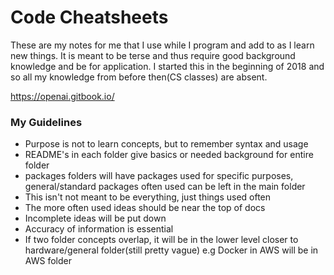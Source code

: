 # Code Cheatsheets

These are my notes for me that I use while I program and add to as I learn new things. It is meant to be terse and thus require good background knowledge and be for application. I started this in the beginning of  2018 and so all my knowledge from before then(CS classes) are absent. 

https://openai.gitbook.io/



### My Guidelines

- Purpose is not to learn concepts, but to remember syntax and usage
- README's in each folder give basics or needed background for entire folder
- packages folders will have packages used for specific purposes, general/standard packages often used can be left in the main folder 
- This isn't not meant to be everything, just things used often
- The more often used ideas should be near the top of docs
- Incomplete ideas will be put down
- Accuracy of information is essential 
- If two folder concepts overlap, it will be in the lower level closer to hardware/general folder(still pretty vague) e.g Docker in AWS will be in AWS folder